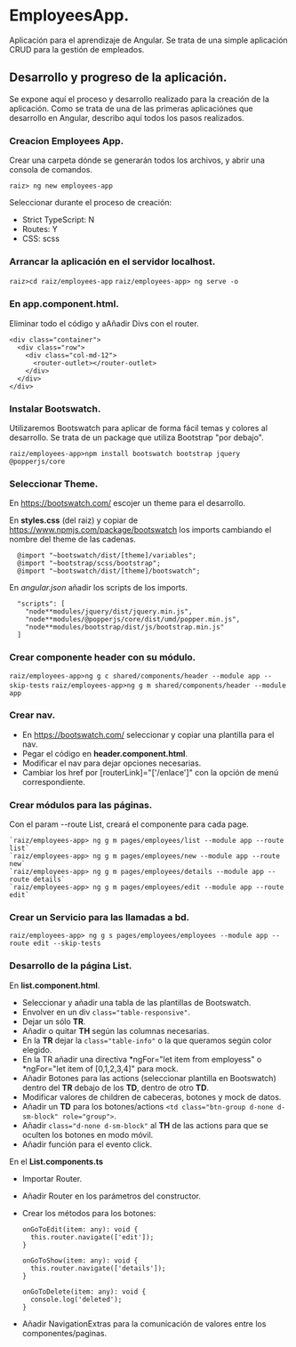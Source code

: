 # EmployeesApp.

Aplicación para el aprendizaje de Angular. Se trata de una simple aplicación CRUD para la gestión de empleados.

## Desarrollo y progreso de la aplicación.

Se expone aquí el proceso y desarrollo realizado para la creación de la aplicación. Como se trata de una de las primeras aplicaciónes que desarrollo en Angular, describo aquí todos los pasos realizados.

### Creacion Employees App.

Crear una carpeta dónde se generarán todos los archivos, y abrir una consola de comandos.

`raiz> ng new employees-app`

Seleccionar durante el proceso de creación:

- Strict TypeScript: N
- Routes: Y
- CSS: scss

### Arrancar la aplicación en el servidor localhost.

`raiz>cd raiz/employees-app`
`raiz/employees-app> ng serve -o`

### En **app.component.html**.

Eliminar todo el código y aAñadir Divs con el router.

```
<div class="container">
  <div class="row">
    <div class="col-md-12">
      <router-outlet></router-outlet>
    </div>
  </div>
</div>
```

### Instalar Bootswatch.

Utilizaremos Bootswatch para aplicar de forma fácil temas y colores al desarrollo. Se trata de un package que utiliza Bootstrap "por debajo".

`raiz/employees-app>npm install bootswatch bootstrap jquery @popperjs/core`

### Seleccionar Theme.

En https://bootswatch.com/ escojer un theme para el desarrollo.

En **styles.css** (del raiz) y copiar de https://www.npmjs.com/package/bootswatch
los imports cambiando el nombre del theme de las cadenas.

```
  @import "~bootswatch/dist/[theme]/variables";
  @import "~bootstrap/scss/bootstrap";
  @import "~bootswatch/dist/[theme]/bootswatch";
```

En _angular.json_ añadir los scripts de los imports.

```
  "scripts": [
    "node**modules/jquery/dist/jquery.min.js",
    "node**modules/@popperjs/core/dist/umd/popper.min.js",
    "node**modules/bootstrap/dist/js/bootstrap.min.js"
  ]
```

### Crear componente header con su módulo.

`raiz/employees-app>ng g c shared/components/header --module app --skip-tests`
`raiz/employees-app>ng g m shared/components/header --module app`

### Crear nav.

- En https://bootswatch.com/ seleccionar y copiar una plantilla para el nav.
- Pegar el código en **header.component.html**.
- Modificar el nav para dejar opciones necesarias.
- Cambiar los href por [routerLink]="['/enlace']" con la opción de menú correspondiente.

### Crear módulos para las páginas.

Con el param --route List, creará el componente para cada page.

```
`raiz/employees-app> ng g m pages/employees/list --module app --route list`
`raiz/employees-app> ng g m pages/employees/new --module app --route new`
`raiz/employees-app> ng g m pages/employees/details --module app --route details`
`raiz/employees-app> ng g m pages/employees/edit --module app --route edit`
```

### Crear un Servicio para las llamadas a bd.

`raiz/employees-app> ng g s pages/employees/employees --module app --route edit --skip-tests`

### Desarrollo de la página List.

En **list.component.html**.

- Seleccionar y añadir una tabla de las plantillas de Bootswatch.
- Envolver en un div `class="table-responsive"`.
- Dejar un sólo **TR**.
- Añadir o quitar **TH** según las columnas necesarias.
- En la **TR** dejar la `class="table-info"` o la que queramos según color elegido.
- En la TR añadir una directiva *ngFor="let item from employess" o *ngFor="let item of [0,1,2,3,4]" para mock.
- Añadir Botones para las actions (seleccionar plantilla en Bootswatch) dentro del **TR** debajo de los **TD**, dentro de otro **TD**.
- Modificar valores de children de cabeceras, botones y mock de datos.
- Añadir un **TD** para los botones/actions `<td class="btn-group d-none d-sm-block" role="group">`.
- Añadir `class="d-none d-sm-block"` al **TH** de las actions para que se oculten los botones en modo móvil.
- Añadir función para el evento click.

En el **List.components.ts**

- Importar Router.
- Añadir Router en los parámetros del constructor.
- Crear los métodos para los botones:

  ```
  onGoToEdit(item: any): void {
    this.router.navigate(['edit']);
  }

  onGoToShow(item: any): void {
    this.router.navigate(['details']);
  }

  onGoToDelete(item: any): void {
    console.log('deleted');
  }
  ```

- Añadir NavigationExtras para la comunicación de valores entre los componentes/paginas.

